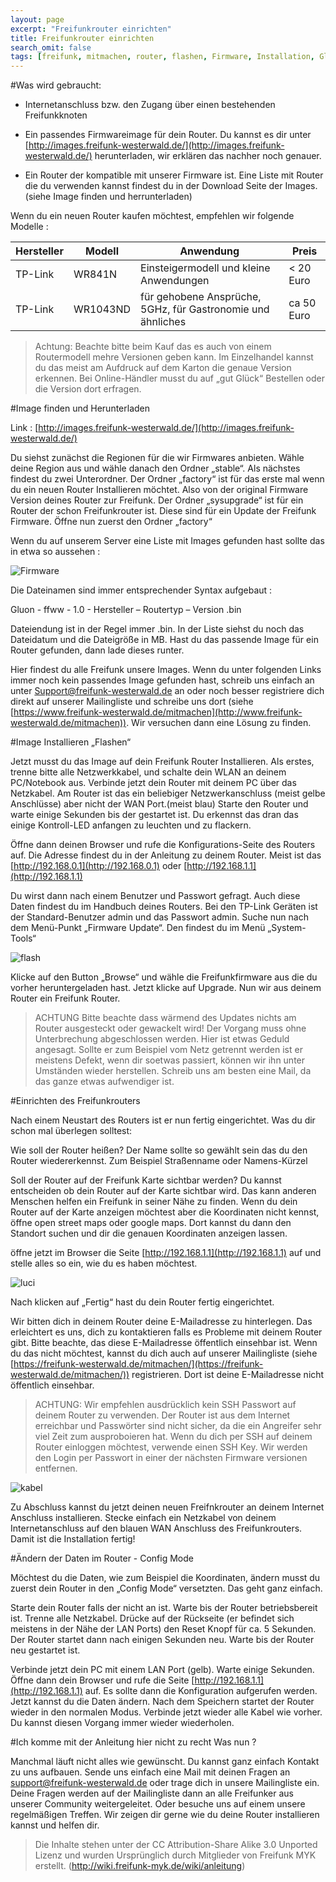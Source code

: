 ```yaml
---
layout: page
excerpt: "Freifunkrouter einrichten"
title: Freifunkrouter einrichten
search_omit: false
tags: [freifunk, mitmachen, router, flashen, Firmware, Installation, Gluon]
---
```



#Was wird gebraucht:

* Internetanschluss bzw. den Zugang über einen bestehenden Freifunkknoten

* Ein passendes Firmwareimage für dein Router. Du kannst es dir unter [http://images.freifunk-westerwald.de/](http://images.freifunk-westerwald.de/) herunterladen, wir erklären das nachher noch genauer.

* Ein Router der kompatible mit unserer Firmware ist. Eine Liste mit Router die du verwenden kannst findest du in der Download Seite der Images. (siehe Image finden und herrunterladen)

Wenn du ein neuen Router kaufen möchtest, empfehlen wir folgende Modelle :

|Hersteller|Modell|Anwendung|Preis|
|----------|------|---------|-----| 	
|TP-Link|WR841N |Einsteigermodell und kleine Anwendungen| < 20 Euro |
|TP-Link|WR1043ND |für gehobene Ansprüche, 5GHz, für Gastronomie und ähnliches| ca 50 Euro |




> Achtung: Beachte bitte beim Kauf das es auch von einem Routermodell mehre Versionen geben kann. Im Einzelhandel kannst du das meist am Aufdruck auf dem Karton die genaue Version erkennen. Bei Online-Händler musst du auf „gut Glück“ Bestellen oder die Version dort erfragen.

#Image finden und Herunterladen

Link : [http://images.freifunk-westerwald.de/](http://images.freifunk-westerwald.de/)

Du siehst zunächst die Regionen für die wir Firmwares anbieten. Wähle deine Region aus und wähle danach den Ordner „stable“. Als nächstes findest du zwei Unterordner. Der Ordner „factory“ ist für das erste mal wenn du ein neuen Router Installieren möchtet. Also von der original Firmware Version deines Router zur Freifunk. Der Ordner „sysupgrade“ ist für ein Router der schon Freifunkrouter ist. Diese sind für ein Update der Freifunk Firmware. Öffne nun zuerst den Ordner „factory“

Wenn du auf unserem Server eine Liste mit Images gefunden hast sollte das in etwa so aussehen :

![Firmware](../images/anleitung/firmware.jpg)

Die Dateinamen sind immer entsprechender Syntax aufgebaut :

Gluon - ffww - 1.0 - Hersteller – Routertyp – Version .bin

Dateiendung ist in der Regel immer .bin. In der Liste siehst du noch das Dateidatum und die Dateigröße in MB. Hast du das passende Image für ein Router gefunden, dann lade dieses runter.


Hier findest du alle Freifunk unsere Images. Wenn du unter folgenden Links immer noch kein passendes Image gefunden hast, schreib uns einfach an unter Support@freifunk-westerwald.de an oder noch besser registriere dich direkt auf unserer Mailingliste und schreibe uns dort (siehe [https://www.freifunk-westerwald.de/mitmachen](http://www.freifunk-westerwald.de/mitmachen)). Wir versuchen dann eine Lösung zu finden.

#Image Installieren „Flashen“

Jetzt musst du das Image auf dein Freifunk Router Installieren. Als erstes, trenne bitte alle Netzwerkkabel, und schalte dein WLAN an deinem PC/Notebook aus. Verbinde jetzt dein Router mit deinem PC über das Netzkabel. Am Router ist das ein beliebiger Netzwerkanschluss (meist gelbe Anschlüsse) aber nicht der WAN Port.(meist blau) Starte den Router und warte einige Sekunden bis der gestartet ist. Du erkennst das dran das einige Kontroll-LED anfangen zu leuchten und zu flackern.

Öffne dann deinen Browser und rufe die Konfigurations-Seite des Routers auf. Die Adresse findest du in der Anleitung zu deinem Router. Meist ist das [http://192.168.0.1](http://192.168.0.1) oder [http://192.168.1.1](http://192.168.1.1)

Du wirst dann nach einem Benutzer und Passwort gefragt. Auch diese Daten findest du im Handbuch deines Routers. Bei den TP-Link Geräten ist der Standard-Benutzer admin und das Passwort admin. Suche nun nach dem Menü-Punkt „Firmware Update“. Den findest du im Menü „System-Tools“

![flash](../images/anleitung/flash.jpg)

Klicke auf den Button „Browse“ und wähle die Freifunkfirmware aus die du vorher heruntergeladen hast. Jetzt klicke auf Upgrade. Nun wir aus deinem Router ein Freifunk Router.

>ACHTUNG Bitte beachte dass wärmend des Updates nichts am Router ausgesteckt oder gewackelt wird! Der Vorgang muss ohne Unterbrechung abgeschlossen werden. Hier ist etwas Geduld angesagt. Sollte er zum Beispiel vom Netz getrennt werden ist er meistens Defekt, wenn dir soetwas passiert, können wir ihn unter Umständen wieder herstellen. Schreib uns am besten eine Mail, da das ganze etwas aufwendiger ist.

#Einrichten des Freifunkrouters

Nach einem Neustart des Routers ist er nun fertig eingerichtet. Was du dir schon mal überlegen solltest:

Wie soll der Router heißen? Der Name sollte so gewählt sein das du den Router wiedererkennst. Zum Beispiel Straßenname oder Namens-Kürzel

Soll der Router auf der Freifunk Karte sichtbar werden? Du kannst entscheiden ob dein Router auf der Karte sichtbar wird. Das kann anderen Menschen helfen ein Freifunk in seiner Nähe zu finden. Wenn du dein Router auf der Karte anzeigen möchtest aber die Koordinaten nicht kennst, öffne open street maps oder google maps. Dort kannst du dann den Standort suchen und dir die genauen Koordinaten anzeigen lassen.

öffne jetzt im Browser die Seite [http://192.168.1.1](http://192.168.1.1) auf und stelle alles so ein, wie du es haben möchtest.

![luci](../images/anleitung/luci.jpg)


Nach klicken auf „Fertig“ hast du dein Router fertig eingerichtet.

Wir bitten dich in deinem Router deine E-Mailadresse zu hinterlegen. Das erleichtert es uns, dich zu kontaktieren falls es Probleme mit deinem Router gibt. Bitte beachte, das diese E-Mailadresse öffentlich einsehbar ist. Wenn du das nicht möchtest, kannst du dich auch auf unserer Mailingliste (siehe [https://freifunk-westerwald.de/mitmachen/](https://freifunk-westerwald.de/mitmachen/))  registrieren. Dort ist deine E-Mailadresse nicht öffentlich einsehbar.


>ACHTUNG: Wir empfehlen ausdrücklich kein SSH Passwort auf deinem Router zu verwenden. Der Router ist aus dem Internet erreichbar und Passwörter sind nicht sicher, da die ein Angreifer sehr viel Zeit zum ausproboieren hat.
Wenn du dich per SSH auf deinem Router einloggen möchtest, verwende einen SSH Key. Wir werden den Login per Passwort in einer der nächsten Firmware versionen entfernen.

![kabel](../images/anleitung/kabel.jpg)


Zu Abschluss kannst du jetzt deinen neuen Freifnkrouter an deinem Internet Anschluss installieren. Stecke einfach ein Netzkabel von deinem Internetanschluss auf den blauen WAN Anschluss des Freifunkrouters. Damit ist die Installation fertig!


#Ändern der Daten im Router - Config Mode

Möchtest du die Daten, wie zum Beispiel die Koordinaten, ändern musst du zuerst dein Router in den „Config Mode“ versetzten. Das geht ganz einfach.

Starte dein Router falls der nicht an ist. Warte bis der Router betriebsbereit ist. Trenne alle Netzkabel.
Drücke auf der Rückseite (er befindet sich meistens in der Nähe der LAN Ports) den Reset Knopf für ca. 5 Sekunden. Der Router startet dann nach einigen Sekunden neu. Warte bis der Router neu gestartet ist.

Verbinde jetzt dein PC mit einem LAN Port (gelb). Warte einige Sekunden. Öffne dann dein Browser und rufe die Seite [http://192.168.1.1](http://192.168.1.1) auf. Es sollte dann die Konfiguration aufgerufen werden.
Jetzt kannst du die Daten ändern. Nach dem Speichern startet der Router wieder in den normalen Modus. Verbinde jetzt wieder alle Kabel wie vorher.
Du kannst diesen Vorgang immer wieder wiederholen.


#Ich komme mit der Anleitung hier nicht zu recht Was nun ?

Manchmal läuft nicht alles wie gewünscht. Du kannst ganz einfach Kontakt zu uns aufbauen. Sende uns einfach eine Mail mit deinen Fragen an support@freifunk-westerwald.de oder trage dich in unsere Mailingliste ein.
Deine Fragen werden auf der Mailingliste dann an alle Freifunker aus unserer Community weitergeleitet.
Oder besuche uns auf einem unsere regelmäßigen Treffen. Wir zeigen dir gerne wie du deine Router installieren kannst und helfen dir.



> Die Inhalte stehen unter der CC Attribution-Share Alike 3.0 Unported Lizenz und wurden Ursprünglich durch Mitglieder von Freifunk MYK erstellt. (http://wiki.freifunk-myk.de/wiki/anleitung)
